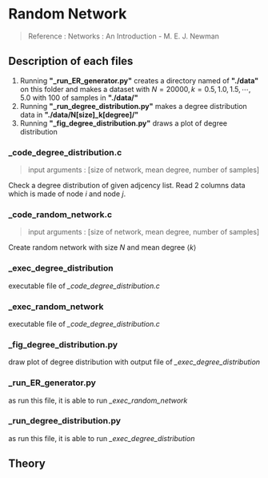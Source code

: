 ﻿# Random Network

> Reference : Networks : An Introduction - M. E. J. Newman

## Description of each files
1. Running **"_run_ER_generator.py"** creates a directory named of **"./data"** on this folder and makes a dataset with $N=20000, k = 0.5, 1.0, 1.5, \cdots, 5.0$ with $100$ of samples in **"./data/"**
2. Running **"_run_degree_distribution.py"** makes a degree distribution data in **"./data/N[size]_k[degree]/"**
3. Running **"_fig_degree_distribution.py"** draws a plot of degree distribution


### _code_degree_distribution.c
> input arguments : [size of network, mean degree, number of samples]

Check a degree distribution of given adjcency list. Read 2 columns data which is made of node $i$ and node $j$. 

### _code_random_network.c
> input arguments : [size of network, mean degree, number of samples]

Create random network with size $N$ and mean degree $\langle k \rangle$ 

### _exec_degree_distribution
executable file of *_code_degree_distribution.c*

### _exec_random_network
executable file of *_code_degree_distribution.c*

### _fig_degree_distribution.py
draw plot of degree distribution with output file of *_exec_degree_distribution*

### _run_ER_generator.py
as run this file, it is able to run *_exec_random_network*

### _run_degree_distribution.py
as run this file, it is able to run *_exec_degree_distribution*

## Theory


